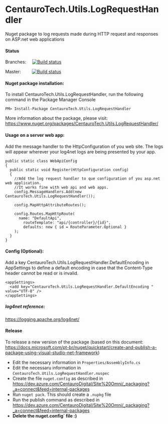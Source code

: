 # CentauroTech.Utils.LogRequestHandler
Nuget package to log requests made during HTTP request and responses on ASP.net web applications

#### Status

Branches: &nbsp;&nbsp;&nbsp; [![Build status](https://ci.appveyor.com/api/projects/status/2t8nit05e6n7sx6p?svg=true)](https://ci.appveyor.com/project/jmtvms/centaurotech-utils-logrequesthandler)

Master: &nbsp;&nbsp;&nbsp;&nbsp;&nbsp;&nbsp;&nbsp; [![Build status](https://ci.appveyor.com/api/projects/status/2t8nit05e6n7sx6p/branch/master?svg=true)](https://ci.appveyor.com/project/jmtvms/centaurotech-utils-logrequesthandler/branch/master)

#### Nuget package installation:
To install CentauroTech.Utils.LogRequestHandler, run the following command in the Package Manager Console

	PM> Install-Package CentauroTech.Utils.LogRequestHandler
	
More information about the package, please visit:
https://www.nuget.org/packages/CentauroTech.Utils.LogRequestHandler/

#### Usage on a server web app:
Add the message handler to the HttpConfiguration of you web site. The logs will appear wherever your log4net logs are being presented by your app.

    public static class WebApiConfig
    {
      public static void Register(HttpConfiguration config)
      {
        //Add the log request handler to que configuration of you asp.net web application.
        //It works fine with web api and web apps.
        config.MessageHandlers.Add(new CentauroTech.Utils.LogRequestHandler());
  
        config.MapHttpAttributeRoutes();
  
        config.Routes.MapHttpRoute(
          name: "DefaultApi",
            routeTemplate: "api/{controller}/{id}",
            defaults: new { id = RouteParameter.Optional }
        );
      }
    }

#### Config (Optional):
Add a key CentauroTech.Utils.LogRequestHandler.DefaultEncoding in AppSettings to define a default encoding in case that the Content-Type header cannot be read or is invalid.
```
<appSettings>
  <add key="CentauroTech.Utils.LogRequestHandler.DefaultEncoding " value="UTF-8" />
</appSettings>
```
##### log4net reference:
https://logging.apache.org/log4net/


#### Release
To release a new version of the package (based on this document: https://docs.microsoft.com/pt-br/nuget/quickstart/create-and-publish-a-package-using-visual-studio-net-framework)
- Edit the necessary information in `Properties/AssemblyInfo.cs`
- Edit the necessaru information in `CentauroTech.Utils.LogRequestHandler.nuspec`
- Create the file `nuget.config` as described in https://dev.azure.com/CentauroDigital/Site%20Omni/_packaging?_a=connect&feed=internal-packages
- Run `nuget pack`. This should create a `.nupkg` file
- Run the publish command as described in https://dev.azure.com/CentauroDigital/Site%20Omni/_packaging?_a=connect&feed=internal-packages
- **Delete the nuget.config` file :)**
